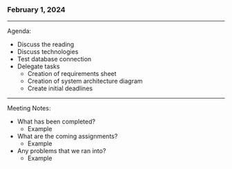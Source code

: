 ### February 1, 2024
---
Agenda:
- Discuss the reading
- Discuss technologies
- Test database connection
- Delegate tasks
    - Creation of requirements sheet
    - Creation of system architecture diagram
    - Create initial deadlines
---
Meeting Notes:
- What has been completed?
    - Example
- What are the coming assignments?
    - Example
- Any problems that we ran into?
    - Example